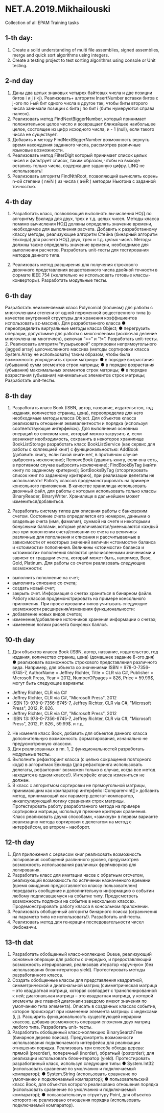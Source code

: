 # NET.A.2019.Mikhailouski
 Collection of all EPAM Training tasks <br/>
## 1-th day:
 
 1. Create a solid understanding of multi file assemblies, signed assemblies, merge and quick sort algorithms using integers.
 2. Create a testing project to test sorting algorithms using console or Unit testing.
 ## 2-nd day
  
  1. Даны два целых знаковых четырех байтовых числа и две позиции битов i и j (i<j). Реализовать+ алгоритм InsertNumber вставки битов с j-ого по i-ый бит одного числа в другое так, чтобы биты второго числа занимали позиции с бита j по бит i (биты нумеруются справа налево).
  2. Реализовать метод FindNextBiggerNumber, который принимает положительное целое число и возвращает ближайшее наибольшее целое, состоящее из цифр исходного числа, и - 1 (null), если такого числа не существует.
  3.	Добавить к методу FindNextBiggerNumber возможность вернуть время нахождения заданного числа, рассмотрев различные языковые возможности.
  4.	Реализовать метод FilterDigit который принимает список целых чисел и фильтрует список, таким образом, чтобы на выходе остались только числа, содержащие заданную цифру. LINQ не использовать!
  5.	Реализовать алгоритм FindNthRoot, позволяющий вычислять корень n-ой степени ( n∈N ) из числа ( a∈R ) методом Ньютона с заданной точностью.
 ## 4-th day
 
 1. Разработать класс, позволяющий выполнять вычисления НОД по алгоритму Евклида для двух, трех и т.д. целых чисел. Методы класса помимо вычисления НОД должны определять значение времени, необходимое для выполнения расчета. Добавить к разработанному классу методы, реализующие алгоритм Стейна (бинарный алгоритм Евклида) для расчета НОД двух, трех и т.д. целых чисел. Методы должны также определять значение времени, необходимое для выполнения расчетов. Разработать unit-тесты для тестирования методов данного типа.
 
 2. Реализовать метод расширения для получения строкового двоичного представления вещественного числа двойной точности в формате IEEE 754 (желательно не использовать готовые классы-конверторы). Разработать модульные тесты.
  ## 6-th day
  
  Разработать неизменяемый класс Polynomial (полином) для работы с многочленами степени от одной переменной вещественного типа
(в качестве внутренней структуры для хранения коэффициентов использовать sz-массив). Для разработанного класса
● переопределить виртуальные методы класса Object;
● перегрузить операции, допустимые для работы с многочленами (исключая
деление многочлена на многочлен), включая “==” и “!=”. Разработать unit-тесты.
2. Реализовать алгоритм “пузырьковой” сортировки непрямоугольного (jagged array) целочисленного массива (методы сортировки класса System.Array не использовать) таким образом, чтобы была возможность упорядочить строки матрицы:
● в порядке возрастания (убывания) сумм элементов строк матрицы;
● в порядке возрастания (убывания) максимальных элементов строк матрицы;
● в порядке возрастания (убывания) минимальных элементов строк матрицы;
Разработать unit-тесты.
 ## 8-th day
 
 1. Разработать класс Book (ISBN, автор, название, издательство, год издания, количество страниц, цена), переопределив для него необходимые методы класса Object. Для объектов класса реализовать отношения эквивалентности и порядка (используя соответствующие интерфейсы). Для выполнения основных операций со списком книг, который можно загрузить и, если возникнет необходимость, сохранить в некоторое хранилище BookListStorage разработать класс BookListService (как сервис для работы с коллекцией книг) с функциональностью:
AddBook (добавить книгу, если такой книги нет, в противном случае выбросить исключение);
RemoveBook (удалить книгу, если она есть, в противном случае выбросить исключение);
FindBookByTag (найти книгу по заданному критерию);
SortBooksByTag (отсортировать список книг по заданному критерию), при реализации делегаты не использовать! Работу классов продемонстрировать на примере консольного приложения. В качестве хранилища использовать двоичный файл, для работы с которым использовать только классы BinaryReader, BinaryWriter. Хранилище в дальнейшем может измениться/добавиться.
 
 2. Разработать систему типов для описания работы с банковским счетом. Состояние счета определяется его номером, данными о владельце счета (имя, фамилия), суммой на счете и некоторыми бонусными баллами, которые увеличиваются/уменьшаются каждый раз при пополнении счета/списании со счета на величины различные для пополнения и списания и рассчитываемые в зависимости от некоторых значений величин «стоимости» баланса и «стоимости» пополнения. Величины «стоимости» баланса и «стоимости» пополнения являются целочисленными значениями и зависят от градации счета, который может быть, например, Base, Gold, Platinum.
Для работы со счетом реализовать следующие возможности:
- выполнить пополнение на счет;
- выполнить списание со счета;
- создать новый счет;
- закрыть счет.
Информация о счетах храниться в бинарном файле. Работу классов продемонстрировать на примере консольного приложения. При проектировании типов учитывать следующие возможности расширения/изменения функциональности:
- добавление новых видов счетов;
- изменение/добавление источников хранения информации о счетах;
- изменение логики расчета бонусных баллов.
## 10-th day

1. Для объектов класса Book (ISBN, автор, название, издательство, год издания, количество страниц, цена) (домашнее задание 8-ого дня)
● реализовать возможность строкового представления различного вида. Например, для объекта со значениями ISBN = 978-0-7356-6745-7, AuthorName = Jeffrey Richter, Title = CLR via C#, Publisher = Microsoft Press, Year = 2012, NumberOPpages = 826, Price = 59.99$, могут быть следующие варианты:
- Jeffrey Richter, CLR via C#
- Jeffrey Richter, CLR via C#, &quot;Microsoft Press&quot;, 2012
- ISBN 13: 978-0-7356-6745-7, Jeffrey Richter, CLR via C#, &quot;Microsoft Press&quot;,
2012, P. 826.
- Jeffrey Richter, CLR via C#, &quot;Microsoft Press&quot;, 2012
- ISBN 13: 978-0-7356-6745-7, Jeffrey Richter, CLR via C#, &quot;Microsoft Press&quot;,
2012, P. 826., 59.99$.
и т.д.

2. Не изменяя класс Book, добавить для объектов данного класса дополнительную возможность форматирования, изначально не предусмотренную классом.
3. Для реализованных в пп. 1, 2 функциональностей разработать модульные тесты.
4. Выполнить рефакторинг класса (с целью сокращения повторного кода) в алгоритмах Евклида (для рефакторинга использовать делегаты, рефакторинг возможен только в случае, когда все метод находятся в одном классе!). Интерфейс класса измениться не
должен.
5. В класс с алгоритмом сортировки не прямоугольной матрицы, принимающим как компаратор интерфейс IComparer&lt;int[]&gt; добавить метод, принимающий как параметр делегат-компаратор, инкапсулирующий логику сравнения строк матрицы. Протестировать работу разработанного метода на примере сортировки матрицы, используя прежние критерии сравнения. Класс реализовать двумя способами, «замкнув» в первом варианте реализацию метода сортировки с делегатом на метод с интерфейсом, во втором – наоборот.
 ## 12-th day
 
1. Для приложения с сервисом книг реализовать возможность логирования сообщений различного уровня, предусмотрев возможность использования различных фреймворков для логирования.
2. Разработать класс для имитации часов с обратным отсчетом, реализующий возможность по истечении назначенного времени (время ожидания предоставляется классу пользователем) передавать сообщение и дополнительную информацию о событии любому подписавшемуся на событие типу. Предусмотреть возможность подписки на событие в нескольких классах. Продемонстрировать работу класса в консольном приложении.
3. Реализовать обобщенный алгоритм бинарного поиска (ограничения на параметр типа не использовать!). Разработать unit-тесты.
4. Реализовать метод для генерации последовательности чисел Фибоначчи.
 ## 13-th dat
 
 1. Разработать обобщенный класс-коллекцию Queue, реализующий основные операции для работы с очередью, и предоставляющий возможность итерирования, реализовав итератор «вручную» (без использования блок-итератора yield). Протестировать методы разработанного класса.
2. Создать обобщенные классы для представления квадратной, симметрической и диагональной матриц (симметрическая матрица – это квадратная матрица, которая совпадает с транспонированной к ней; диагональная матрица – это квадратная матрица, у которой элементы вне главной диагонали заведомо имеют значения по умолчанию типа элемента). Описать в созданных классах событие, которое происходит при изменении элемента матрицы с индексами (i, j). Расширить функциональность существующей иерархии классов, добавив возможность операции сложения двух матриц любого типа. Разработать unit- тесты.
3. Разработать обобщенный класс-коллекцию BinarySearchTree (бинарное дерево поиска). Предусмотреть возможности использования подключаемого интерфейса для реализации отношения порядка. Реализовать три способа обхода дерева: прямой (preorder), поперечный (inorder), обратный (postorder); для реализации использовать блок-итератор (yield). Протестировать
разработанный класс, используя следующие типы:
● System.Int32 (использовать сравнение по умолчанию и подключаемый
компаратор);
● System.String (использовать сравнение по умолчанию и подключаемый
компаратор);
● пользовательский класс Book, для объектов которого реализовано
отношения порядка (использовать сравнение по умолчанию и подключаемый
компаратор);
● пользовательскую структуру Point, для объектов которого не реализовано
отношения порядка (использовать подключаемый компаратор).

